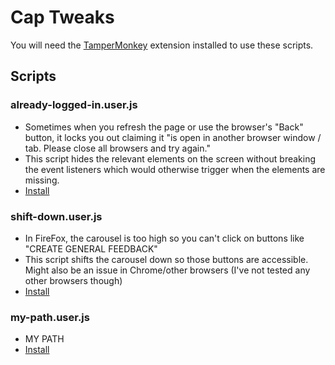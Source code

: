 # Cap Tweaks

You will need the [TamperMonkey](https://www.tampermonkey.net/) extension installed to use these scripts. 

## Scripts

### already-logged-in.user.js

- Sometimes when you refresh the page or use the browser's "Back" button, it locks you out claiming it "is open in another browser window / tab. Please close all browsers and try again."
- This script hides the relevant elements on the screen without breaking the event listeners which would otherwise trigger when the elements are missing.
- [Install](https://github.com/james-work-account/cap-tweaks/raw/master/scripts/already-logged-in.user.js)

### shift-down.user.js

- In FireFox, the carousel is too high so you can't click on buttons like "CREATE GENERAL FEEDBACK"
- This script shifts the carousel down so those buttons are accessible. Might also be an issue in Chrome/other browsers (I've not tested any other browsers though)
- [Install](https://github.com/james-work-account/cap-tweaks/raw/master/scripts/shift-down.user.js)


### my-path.user.js

- MY PATH
- [Install](https://github.com/james-work-account/cap-tweaks/raw/master/scripts/my-path.user.js)
